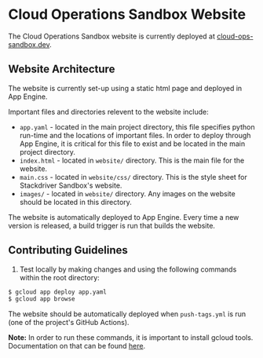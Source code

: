 # Cloud Operations Sandbox Website

The Cloud Operations Sandbox website is currently deployed at [cloud-ops-sandbox.dev](https://cloud-ops-sandbox.dev).

## Website Architecture

The website is currently set-up using a static html page and deployed in App Engine.

Important files and directories relevent to the website include:
* `app.yaml` - located in the main project directory, this file specifies python run-time and the locations of important files. In order to deploy through App Engine, it is critical for this file to exist and be located in the main project directory.
* `index.html` - located in `website/` directory. This is the main file for the website.
* `main.css` - located in `website/css/` directory. This is the style sheet for Stackdriver Sandbox's website.
* `images/` - located in `website/` directory. Any images on the website should be located in this directory.

The website is automatically deployed to App Engine. Every time a new version is released, a build trigger is run that builds the website.

## Contributing Guidelines

1. Test locally by making changes and using the following commands within the root directory:
```bash
$ gcloud app deploy app.yaml
$ gcloud app browse
```
The website should be automatically deployed when `push-tags.yml` is run (one of the project's GitHub Actions).

**Note:** In order to run these commands, it is important to install gcloud tools. Documentation on that can be found [here](https://cloud.google.com/source-repositories/docs/quickstart-deploying-from-source-repositories-to-app-engine).